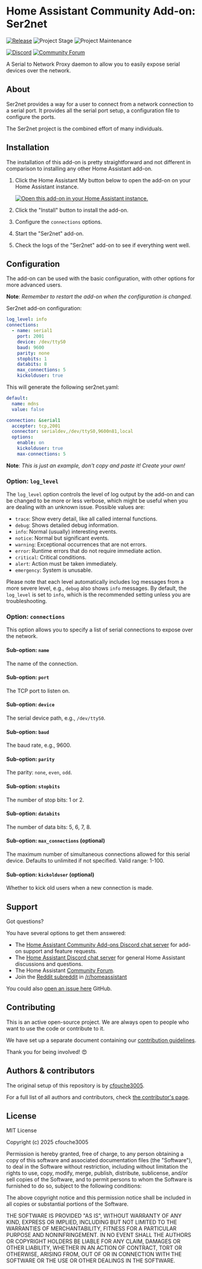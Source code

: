 # Home Assistant Community Add-on: Ser2net

[![Release][release-shield]][release] ![Project Stage][project-stage-shield] ![Project Maintenance][maintenance-shield]

[![Discord][discord-shield]][discord] [![Community Forum][forum-shield]][forum]

A Serial to Network Proxy daemon to allow you to easily expose serial devices over the network.

## About

Ser2net provides a way for a user to connect from a network connection to a serial port. It provides all the serial port setup, a configuration file to configure the ports.

The Ser2net project is the combined effort of many individuals.

## Installation

The installation of this add-on is pretty straightforward and not different in comparison to installing any other Home Assistant add-on.

1. Click the Home Assistant My button below to open the add-on on your Home Assistant instance.

   [![Open this add-on in your Home Assistant instance.][addon-badge]][addon]

1. Click the "Install" button to install the add-on.
1. Configure the `connections` options.
1. Start the "Ser2net" add-on.
1. Check the logs of the "Ser2net" add-on to see if everything went well.

## Configuration

The add-on can be used with the basic configuration, with other options for more advanced users.

**Note**: _Remember to restart the add-on when the configuration is changed._

Ser2net add-on configuration:

```yaml
log_level: info
connections:
  - name: serial1
    port: 2001
    device: /dev/ttyS0
    baud: 9600
    parity: none
    stopbits: 1
    databits: 8
    max_connections: 5
    kickolduser: true
```

This will generate the following ser2net.yaml:

```yaml
default:
  name: mdns
  value: false

connection: &serial1
  accepter: tcp,2001
  connector: serialdev,/dev/ttyS0,9600n81,local
  options:
    enable: on
    kickolduser: true
    max-connections: 5
```

**Note**: _This is just an example, don't copy and paste it! Create your own!_

### Option: `log_level`

The `log_level` option controls the level of log output by the add-on and can be changed to be more or less verbose, which might be useful when you are dealing with an unknown issue. Possible values are:

- `trace`: Show every detail, like all called internal functions.
- `debug`: Shows detailed debug information.
- `info`: Normal (usually) interesting events.
- `notice`: Normal but significant events.
- `warning`: Exceptional occurrences that are not errors.
- `error`: Runtime errors that do not require immediate action.
- `critical`: Critical conditions.
- `alert`: Action must be taken immediately.
- `emergency`: System is unusable.

Please note that each level automatically includes log messages from a more severe level, e.g., `debug` also shows `info` messages. By default, the `log_level` is set to `info`, which is the recommended setting unless you are troubleshooting.

### Option: `connections`

This option allows you to specify a list of serial connections to expose over the network.

#### Sub-option: `name`

The name of the connection.

#### Sub-option: `port`

The TCP port to listen on.

#### Sub-option: `device`

The serial device path, e.g., `/dev/ttyS0`.

#### Sub-option: `baud`

The baud rate, e.g., 9600.

#### Sub-option: `parity`

The parity: `none`, `even`, `odd`.

#### Sub-option: `stopbits`

The number of stop bits: 1 or 2.

#### Sub-option: `databits`

The number of data bits: 5, 6, 7, 8.

#### Sub-option: `max_connections` (optional)

The maximum number of simultaneous connections allowed for this serial device. Defaults to unlimited if not specified. Valid range: 1-100.

#### Sub-option: `kickolduser` (optional)

Whether to kick old users when a new connection is made.

## Support

Got questions?

You have several options to get them answered:

- The [Home Assistant Community Add-ons Discord chat server][discord] for add-on support and feature requests.
- The [Home Assistant Discord chat server][discord-ha] for general Home Assistant discussions and questions.
- The Home Assistant [Community Forum][forum].
- Join the [Reddit subreddit][reddit] in [/r/homeassistant][reddit]

You could also [open an issue here][issue] GitHub.

## Contributing

This is an active open-source project. We are always open to people who want to use the code or contribute to it.

We have set up a separate document containing our [contribution guidelines](.github/CONTRIBUTING.md).

Thank you for being involved! :heart_eyes:

## Authors & contributors

The original setup of this repository is by [cfouche3005][cfouche3005].

For a full list of all authors and contributors, check [the contributor's page][contributors].

## License

MIT License

Copyright (c) 2025 cfouche3005

Permission is hereby granted, free of charge, to any person obtaining a copy of this software and associated documentation files (the "Software"), to deal in the Software without restriction, including without limitation the rights to use, copy, modify, merge, publish, distribute, sublicense, and/or sell copies of the Software, and to permit persons to whom the Software is furnished to do so, subject to the following conditions:

The above copyright notice and this permission notice shall be included in all copies or substantial portions of the Software.

THE SOFTWARE IS PROVIDED "AS IS", WITHOUT WARRANTY OF ANY KIND, EXPRESS OR IMPLIED, INCLUDING BUT NOT LIMITED TO THE WARRANTIES OF MERCHANTABILITY, FITNESS FOR A PARTICULAR PURPOSE AND NONINFRINGEMENT. IN NO EVENT SHALL THE AUTHORS OR COPYRIGHT HOLDERS BE LIABLE FOR ANY CLAIM, DAMAGES OR OTHER LIABILITY, WHETHER IN AN ACTION OF CONTRACT, TORT OR OTHERWISE, ARISING FROM, OUT OF OR IN CONNECTION WITH THE SOFTWARE OR THE USE OR OTHER DEALINGS IN THE SOFTWARE.

[addon-badge]: https://my.home-assistant.io/badges/supervisor_addon.svg
[addon]: https://my.home-assistant.io/redirect/supervisor_addon/?addon=ser2net&repository_url=https%3A%2F%2Fgithub.com%2Fcfouche3005%2Faddon-ser2net
[cfouche3005]: https://github.com/cfouche3005
[contributors]: https://github.com/cfouche3005/addon-ser2net/graphs/contributors
[discord-ha]: https://discord.gg/c5DvZ4e
[discord-shield]: https://img.shields.io/discord/478094546522079232.svg
[discord]: https://discord.me/hassioaddons
[forum-shield]: https://img.shields.io/badge/community-forum-brightgreen.svg
[forum]: https://community.home-assistant.io/
[issue]: https://github.com/cfouche3005/addon-ser2net/issues
[maintenance-shield]: https://img.shields.io/maintenance/yes/2025.svg
[project-stage-shield]: https://img.shields.io/badge/project%20stage-experimental-yellow.svg
[reddit]: https://reddit.com/r/homeassistant
[release-shield]: https://img.shields.io/badge/version-1.0.0-blue.svg
[release]: https://github.com/cfouche3005/addon-ser2net/tree/1.0.0